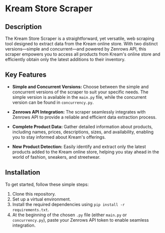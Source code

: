 # Kream Store Scraper

## Description
The Kream Store Scraper is a straightforward, yet versatile, web scraping tool designed to extract data from the Kream online store. With two distinct versions—simple and concurrent—and powered by Zenrows API, this scraper empowers you to access all products from Kream's online store and efficiently obtain only the latest additions to their inventory.

## Key Features
- **Simple and Concurrent Versions:** Choose between the simple and concurrent versions of the scraper to suit your specific needs. The simple version is available in the `main.py` file, while the concurrent version can be found in `concurrency.py`.

- **Zenrows API Integration:** The scraper seamlessly integrates with Zenrows API to provide a reliable and efficient data extraction process.

- **Complete Product Data:** Gather detailed information about products, including names, prices, descriptions, sizes, and availability, enabling you to stay informed about Kream's offerings.

- **New Product Detection:** Easily identify and extract only the latest products added to the Kream online store, helping you stay ahead in the world of fashion, sneakers, and streetwear.

## Installation
To get started, follow these simple steps:
1. Clone this repository.
2. Set up a virtual environment.
3. Install the required dependencies using `pip install -r requirements.txt`.
4. At the beginning of the chosen `.py` file (either `main.py` or `concurrency.py`), paste your Zenrows API token to enable seamless integration.
